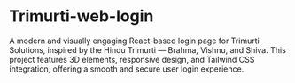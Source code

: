 # Trimurti-web-login
A modern and visually engaging React-based login page for Trimurti Solutions, inspired by the Hindu Trimurti — Brahma, Vishnu, and Shiva. This project features 3D elements, responsive design, and Tailwind CSS integration, offering a smooth and secure user login experience.
